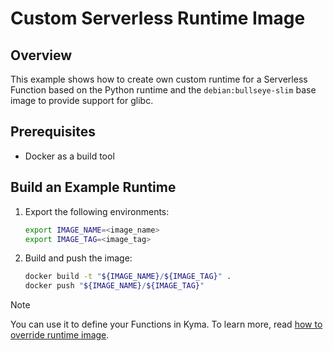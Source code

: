 # Custom Serverless Runtime Image

## Overview

This example shows how to create own custom runtime for a Serverless Function based on the Python runtime and the `debian:bullseye-slim` base image to provide support for glibc.

## Prerequisites

- Docker as a build tool

## Build an Example Runtime

1. Export the following environments:

   ```bash
   export IMAGE_NAME=<image_name>
   export IMAGE_TAG=<image_tag>
   ```

2. Build and push the image:

   ```bash
   docker build -t "${IMAGE_NAME}/${IMAGE_TAG}" .
   docker push "${IMAGE_NAME}/${IMAGE_TAG}"
   ```

> [!NOTE]
> You can use it to define your Functions in Kyma. To learn more, read [how to override runtime image](https://kyma-project.io/#/serverless-manager/user/resources/06-20-serverless-cr?id=custom-resource-parameters).
